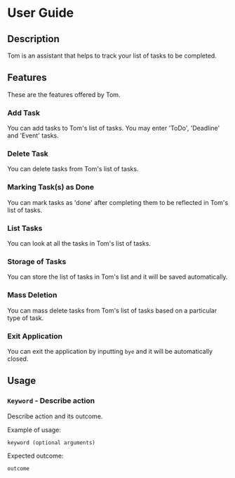 # User Guide

## Description
Tom is an assistant that helps to track your list of tasks to be completed.

## Features
These are the features offered by Tom.

### Add Task
You can add tasks to Tom's list of tasks. 
You may enter 'ToDo', 'Deadline' and 'Event' tasks.

### Delete Task
You can delete tasks from Tom's list of tasks.

### Marking Task(s) as Done 
You can mark tasks as 'done' after completing them to be reflected in Tom's list of tasks.

### List Tasks
You can look at all the tasks in Tom's list of tasks.

### Storage of Tasks
You can store the list of tasks in Tom's list and it will be saved automatically.

### Mass Deletion
You can mass delete tasks from Tom's list of tasks based on a particular type of task.

### Exit Application
You can exit the application by inputting `bye` and it will be automatically closed.



## Usage

### `Keyword` - Describe action

Describe action and its outcome.

Example of usage: 

`keyword (optional arguments)`

Expected outcome:

`outcome`
